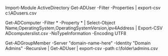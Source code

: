 Import-Module ActiveDirectory
Get-ADUser -Filter -Properties | export-csv c:\ADusers.csv

Get-ADComputer -Filter * -Property * | Select-Object Name,OperatingSystem,OperatingSystemVersion,ipv4Address | Export-CSV ADcomputerslist.csv -NoTypeInformation -Encoding UTF8

Get-ADGroupMember -Server "domain-name-here" -Identity "Domain Admins" -Recursive | Get-ADUser | export-csv -path c:\folder\admins.csv 
